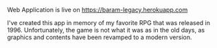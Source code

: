 Web Application is live on 
https://baram-legacy.herokuapp.com

I've created this app in memory of my favorite RPG that was released in 1996. Unfortunately, the game is not what it was as in the old days, as graphics and contents have been revamped to a modern version.


